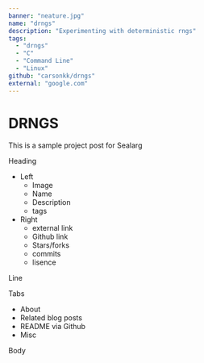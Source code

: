 ```yaml
---
banner: "neature.jpg"
name: "drngs"
description: "Experimenting with deterministic rngs"
tags:
  - "drngs"
  - "C"
  - "Command Line"
  - "Linux"
github: "carsonkk/drngs"
external: "google.com"
---
```


# DRNGS

This is a sample project post for Sealarg

Heading

- Left
  - Image
  - Name
  - Description
  - tags
- Right
  - external link
  - Github link
  - Stars/forks
  - commits
  - lisence

Line

Tabs

- About
- Related blog posts
- README via Github
- Misc

Body